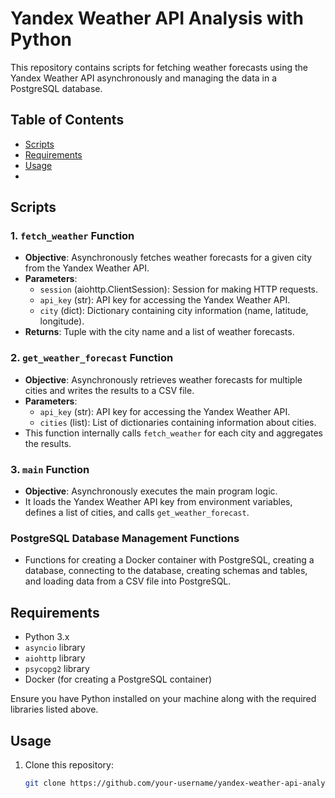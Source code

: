 # Yandex Weather API Analysis with Python

This repository contains scripts for fetching weather forecasts using the Yandex Weather API asynchronously and managing the data in a PostgreSQL database.

## Table of Contents

- [Scripts](#scripts)
- [Requirements](#requirements)
- [Usage](#usage)
- 
## Scripts

### 1. `fetch_weather` Function
- **Objective**: Asynchronously fetches weather forecasts for a given city from the Yandex Weather API.
- **Parameters**:
  - `session` (aiohttp.ClientSession): Session for making HTTP requests.
  - `api_key` (str): API key for accessing the Yandex Weather API.
  - `city` (dict): Dictionary containing city information (name, latitude, longitude).
- **Returns**: Tuple with the city name and a list of weather forecasts.

### 2. `get_weather_forecast` Function
- **Objective**: Asynchronously retrieves weather forecasts for multiple cities and writes the results to a CSV file.
- **Parameters**:
  - `api_key` (str): API key for accessing the Yandex Weather API.
  - `cities` (list): List of dictionaries containing information about cities.
- This function internally calls `fetch_weather` for each city and aggregates the results.

### 3. `main` Function
- **Objective**: Asynchronously executes the main program logic.
- It loads the Yandex Weather API key from environment variables, defines a list of cities, and calls `get_weather_forecast`.

### PostgreSQL Database Management Functions
- Functions for creating a Docker container with PostgreSQL, creating a database, connecting to the database, creating schemas and tables, and loading data from a CSV file into PostgreSQL.

## Requirements

- Python 3.x
- `asyncio` library
- `aiohttp` library
- `psycopg2` library
- Docker (for creating a PostgreSQL container)

Ensure you have Python installed on your machine along with the required libraries listed above.

## Usage

1. Clone this repository:

   ```bash
   git clone https://github.com/your-username/yandex-weather-api-analysis.git
